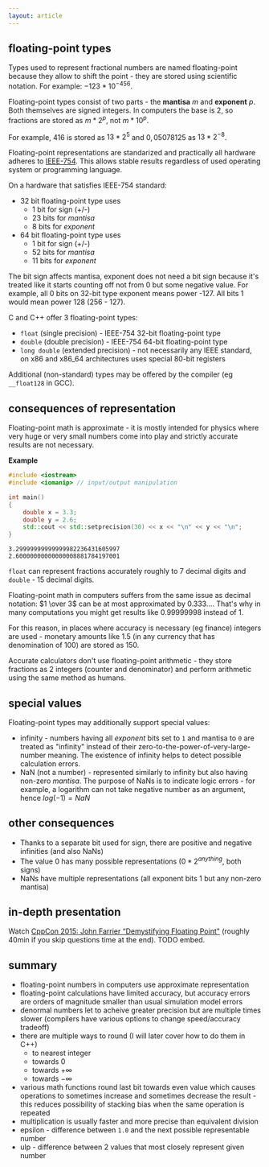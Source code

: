 ```yaml
---
layout: article
---
```


## floating-point types

Types used to represent fractional numbers are named floating-point because they allow to shift the point - they are stored using scientific notation. For example: $-123 * 10^{-456}$.

Floating-point types consist of two parts - the **mantisa** $m$ and **exponent** $p$. Both themselves are signed integers. In computers the base is 2, so fractions are stored as $m * 2^p$, not $m * 10^p$.

For example, $416$ is stored as $13 * 2^5$ and $0,05078125$ as $13 * 2^{-8}$.

Floating-point representations are standarized and practically all hardware adheres to [IEEE-754](https://en.wikipedia.org/wiki/IEEE_754). This allows stable results regardless of used operating system or programming language.

On a hardware that satisfies IEEE-754 standard:

- 32 bit floating-point type uses
  - 1 bit for sign (+/-)
  - 23 bits for *mantisa*
  - 8 bits for *exponent*
- 64 bit floating-point type uses
  - 1 bit for sign (+/-)
  - 52 bits for *mantisa*
  - 11 bits for *exponent*

The bit sign affects mantisa, exponent does not need a bit sign because it's treated like it starts counting off not from 0 but some negative value. For example, all 0 bits on 32-bit type exponent means power -127. All bits 1 would mean power 128 (256 - 127).

C and C++ offer 3 floating-point types:

- `float` (single precision) - IEEE-754 32-bit floating-point type
- `double` (double precision) - IEEE-754 64-bit floating-point type
- `long double` (extended precision) - not necessarily any IEEE standard, on x86 and x86_64 architectures uses special 80-bit registers

Additional (non-standard) types may be offered by the compiler (eg `__float128` in GCC).

## consequences of representation

Floating-point math is approximate - it is mostly intended for physics where very huge or very small numbers come into play and strictly accurate results are not necessary.

**Example**

```c++
#include <iostream>
#include <iomanip> // input/output manipulation

int main()
{
    double x = 3.3;
    double y = 2.6;
    std::cout << std::setprecision(30) << x << "\n" << y << "\n";
}
```

~~~
3.29999999999999982236431605997
2.60000000000000008881784197001
~~~

`float` can represent fractions accurately roughly to 7 decimal digits and `double` - 15 decimal digits.

Floating-point math in computers suffers from the same issue as decimal notation: $1 \over 3$ can be at most approximated by $0.333...$. That's why in many computations you might get results like $0.99999998$ instead of $1$.

For this reason, in places where accuracy is necessary (eg finance) integers are used - monetary amounts like $1.5$ (in any currency that has denomination of 100) are stored as $150$.

Accurate calculators don't use floating-point arithmetic - they store fractions as 2 integers (counter and denominator) and perform arithmetic using the same method as humans.

## special values

Floating-point types may additionally support special values:

- infinity - numbers having all *exponent* bits set to `1` and mantisa to `0` are treated as "infinity" instead of their zero-to-the-power-of-very-large-number meaning. The existence of infinity helps to detect possible calculation errors.
- NaN (not a number) - represented similarly to infinity but also having non-zero *mantisa*. The purpose of NaNs is to indicate logic errors - for example, a logarithm can not take negative number as an argument, hence $log(-1) = NaN$

## other consequences

- Thanks to a separate bit used for sign, there are positive and negative infinities (and also NaNs)
- The value $0$ has many possible representations ($0 * 2^{anything}$, both signs)
- NaNs have multiple representations (all exponent bits 1 but any non-zero mantisa)

## in-depth presentation

Watch [CppCon 2015: John Farrier “Demystifying Floating Point"](https://www.youtube.com/watch?v=k12BJGSc2Nc) (roughly 40min if you skip questions time at the end). TODO embed.

## summary

- floating-point numbers in computers use approximate representation
- floating-point calculations have limited accuracy, but accuracy errors are orders of magnitude smaller than usual simulation model errors
- denormal numbers let to acheive greater precision but are multiple times slower (compilers have various options to change speed/accuracy tradeoff)
- there are multiple ways to round (I will later cover how to do them in C++)
  - to nearest integer
  - towards $0$
  - towards $+\infty$
  - towards $-\infty$
- various math functions round last bit towards even value which causes operations to sometimes increase and sometimes decrease the result - this reduces possibility of stacking bias when the same operation is repeated
- multiplication is usually faster and more precise than equivalent division
- epsilon - difference between `1.0` and the next possible representable number
- ulp - difference between 2 values that most closely represent given number
